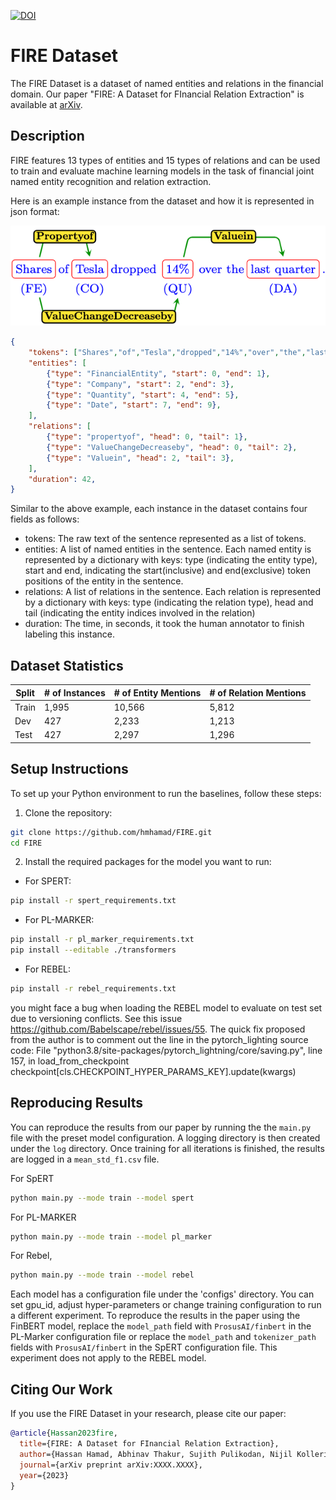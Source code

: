 [![DOI](https://zenodo.org/badge/643674148.svg)](https://zenodo.org/badge/latestdoi/643674148)

# FIRE Dataset

The FIRE Dataset is a dataset of named entities and relations in the financial domain. Our paper "FIRE: A Dataset for FInancial Relation Extraction" is available at [arXiv](https://arxiv.org/abs/XXXX.XXXX).

## Description

FIRE features 13 types of entities and 15 types of relations and can be used to train and evaluate machine learning models in the task of financial joint named entity recognition and relation extraction.

Here is an example instance from the dataset and how it is represented in json format:
<p align="center">
  <img src="fire_example.png"/>
</p>

```json
{
    "tokens": ["Shares","of","Tesla","dropped","14%","over","the","last","quarter"],
    "entities": [
        {"type": "FinancialEntity", "start": 0, "end": 1},
        {"type": "Company", "start": 2, "end": 3},
        {"type": "Quantity", "start": 4, "end": 5},
        {"type": "Date", "start": 7, "end": 9},
    ],
    "relations": [
        {"type": "propertyof", "head": 0, "tail": 1},
        {"type": "ValueChangeDecreaseby", "head": 0, "tail": 2},
        {"type": "Valuein", "head": 2, "tail": 3},
    ],
    "duration": 42,
}
```
Similar to the above example, each instance in the dataset contains four fields as follows:
- tokens: The raw text of the sentence represented as a list of tokens.
- entities: A list of named entities in the sentence. Each named entity is represented by a dictionary with keys: type (indicating the entity type), start and end, indicating the start(inclusive) and end(exclusive) token positions of the entity in the sentence.
- relations: A list of relations in the sentence. Each relation is represented by a dictionary with keys: type (indicating the relation type), head and tail (indicating the entity indices involved in the relation)
- duration: The time, in seconds, it took the human annotator to finish labeling this instance.
## Dataset Statistics

| Split  | # of Instances | # of Entity Mentions | # of Relation Mentions |
| ------ | -------------- | -------------------- | ---------------------- |
| Train  | 1,995          | 10,566               | 5,812                  |
| Dev    | 427            | 2,233                | 1,213                  |
| Test   | 427            | 2,297                | 1,296                  |

## Setup Instructions

To set up your Python environment to run the baselines, follow these steps:

1. Clone the repository:
```bash
git clone https://github.com/hmhamad/FIRE.git
cd FIRE
```
2. Install the required packages for the model you want to run:
  - For SPERT:
  ```bash
  pip install -r spert_requirements.txt
  ```
  - For PL-MARKER:
  ```bash
  pip install -r pl_marker_requirements.txt
  pip install --editable ./transformers
  ```
  - For REBEL:
  ```bash
  pip install -r rebel_requirements.txt
  ```
   you might face a bug when loading the REBEL model to evaluate on test set due to versioning conflicts. See this issue https://github.com/Babelscape/rebel/issues/55. The quick fix proposed from the author is to comment out the line in the pytorch_lighting source code: File "python3.8/site-packages/pytorch_lightning/core/saving.py", line 157, in load_from_checkpoint checkpoint[cls.CHECKPOINT_HYPER_PARAMS_KEY].update(kwargs)
## Reproducing Results

You can reproduce the results from our paper by running the the `main.py` file with the preset model configuration. A logging directory is then created under the `log` directory. Once training for all iterations is finished, the results are logged in a `mean_std_f1.csv` file.

For SpERT
```bash
python main.py --mode train --model spert
```
For PL-MARKER
```bash
python main.py --mode train --model pl_marker
```
For Rebel,
```bash
python main.py --mode train --model rebel
```

Each model has a configuration file under the 'configs' directory. You can set gpu_id, adjust hyper-parameters or change training configuration to run a different experiment. To reproduce the results in the paper using the FinBERT model, replace the `model_path` field with `ProsusAI/finbert` in the PL-Marker configuration file or replace the `model_path` and `tokenizer_path` fields with `ProsusAI/finbert` in the SpERT configuration file. This experiment does not apply to the REBEL model.
## Citing Our Work

If you use the FIRE Dataset in your research, please cite our paper:

```bibtex
@article{Hassan2023fire,
  title={FIRE: A Dataset for FInancial Relation Extraction},
  author={Hassan Hamad, Abhinav Thakur, Sujith Pulikodan, Nijil Kolleri and Keith M. Chugg},
  journal={arXiv preprint arXiv:XXXX.XXXX},
  year={2023}
}
```
